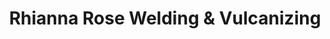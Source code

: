 ---
title: "Rhianna Rose Welding & Vulcanizing"
url: /bacoor/rhianna-rose-welding-und-vulcanizing/
shop: Reifen
---